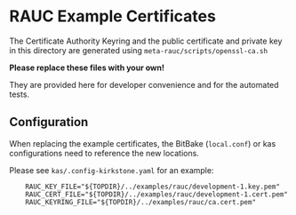 # RAUC Example Certificates

The Certificate Authority Keyring and the public certificate and private key in this directory are generated using `meta-rauc/scripts/openssl-ca.sh`

**Please replace these files with your own!**

They are provided here for developer convenience and for the automated tests.

## Configuration

When replacing the example certificates, the BitBake (`local.conf`) or kas configurations need to reference the new locations.

Please see `kas/.config-kirkstone.yaml` for an example:

        RAUC_KEY_FILE="${TOPDIR}/../examples/rauc/development-1.key.pem"
        RAUC_CERT_FILE="${TOPDIR}/../examples/rauc/development-1.cert.pem"
        RAUC_KEYRING_FILE="${TOPDIR}/../examples/rauc/ca.cert.pem"
